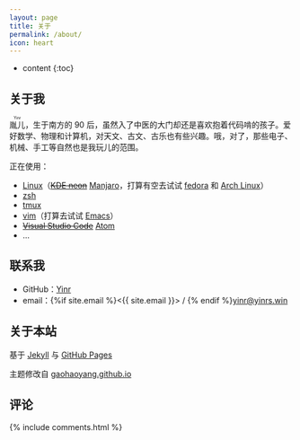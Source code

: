 ```yaml
---
layout: page
title: 关于
permalink: /about/
icon: heart
---
```


* content
{:toc}

## 关于我

<ruby>胤儿<rp>（</rp><rt>Yinr</rt><rp>）</rp></ruby>，生于南方的 90 后，虽然入了中医的大门却还是喜欢抱着代码啃的孩子。爱好数学、物理和计算机，对天文、古文、古乐也有些兴趣。哦，对了，那些电子、机械、手工等自然也是我玩儿的范围。

正在使用：

* [Linux](https://www.kernel.org/)（~~[KDE neon](https://neon.kde.org/)~~ [Manjaro](http://www.manjaro.org/)，打算有空去试试 [fedora](https://getfedora.org/) 和 [Arch Linux](http://www.archlinux.org/)）
* [zsh](http://zsh.sourceforge.net/)
* [tmux](http://tmux.github.io/)
* [vim](http://www.vim.org/)（打算去试试 [Emacs](https://www.gnu.org/software/emacs/)）
* ~~[Visual Studio Code](http://code.visualstudio.com/)~~ [Atom](https://atom.io/)
* ...

## 联系我

* GitHub：[Yinr](https://github.com/Yinr)
* email：{%if site.email %}<{{ site.email }}> / {% endif %}<yinr@yinrs.win>

## 关于本站

基于 [Jekyll](https://jekyllrb.com) 与 [GitHub Pages](http://pages.github.com)

主题修改自 [gaohaoyang.github.io](https://github.com/Gaohaoyang/gaohaoyang.github.io)

## 评论

{% include comments.html %}
